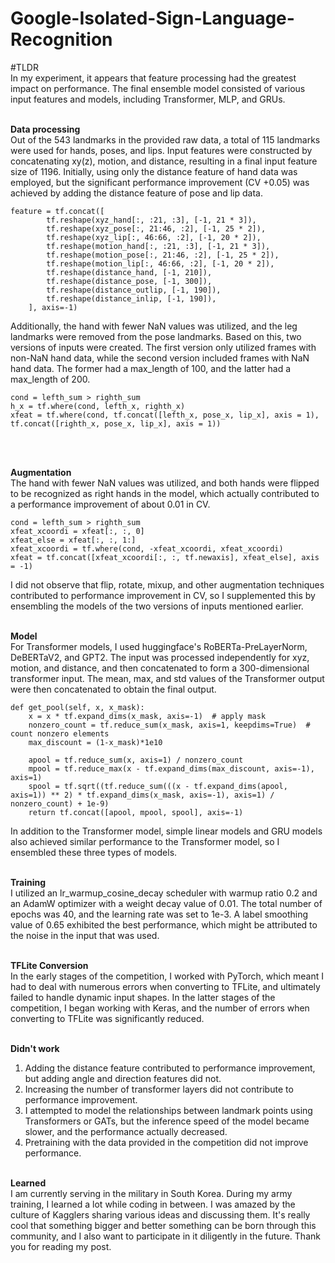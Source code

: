 # Google-Isolated-Sign-Language-Recognition

#TLDR<br>
In my experiment, it appears that feature processing had the greatest impact on performance. The final ensemble model consisted of various input features and models, including Transformer, MLP, and GRUs.
<br><br>

**Data processing**<br>
Out of the 543 landmarks in the provided raw data, a total of 115 landmarks were used for hands, poses, and lips. Input features were constructed by concatenating xy(z), motion, and distance, resulting in a final input feature size of 1196. Initially, using only the distance feature of hand data was employed, but the significant performance improvement (CV +0.05) was achieved by adding the distance feature of pose and lip data. 

    feature = tf.concat([
            tf.reshape(xyz_hand[:, :21, :3], [-1, 21 * 3]), 
            tf.reshape(xyz_pose[:, 21:46, :2], [-1, 25 * 2]), 
            tf.reshape(xyz_lip[:, 46:66, :2], [-1, 20 * 2]), 
            tf.reshape(motion_hand[:, :21, :3], [-1, 21 * 3]), 
            tf.reshape(motion_pose[:, 21:46, :2], [-1, 25 * 2]), 
            tf.reshape(motion_lip[:, 46:66, :2], [-1, 20 * 2]), 
            tf.reshape(distance_hand, [-1, 210]),
            tf.reshape(distance_pose, [-1, 300]),
            tf.reshape(distance_outlip, [-1, 190]),
            tf.reshape(distance_inlip, [-1, 190]),
        ], axis=-1)

Additionally, the hand with fewer NaN values was utilized, and the leg landmarks were removed from the pose landmarks. Based on this, two versions of inputs were created. The first version only utilized frames with non-NaN hand data, while the second version included frames with NaN hand data. The former had a max_length of 100, and the latter had a max_length of 200.

    cond = lefth_sum > righth_sum
    h_x = tf.where(cond, lefth_x, righth_x)
    xfeat = tf.where(cond, tf.concat([lefth_x, pose_x, lip_x], axis = 1), tf.concat([righth_x, pose_x, lip_x], axis = 1))

<br><br>

**Augmentation**<br>
The hand with fewer NaN values was utilized, and both hands were flipped to be recognized as right hands in the model, which actually contributed to a performance improvement of about 0.01 in CV.

    cond = lefth_sum > righth_sum
    xfeat_xcoordi = xfeat[:, :, 0]
    xfeat_else = xfeat[:, :, 1:]
    xfeat_xcoordi = tf.where(cond, -xfeat_xcoordi, xfeat_xcoordi)
    xfeat = tf.concat([xfeat_xcoordi[:, :, tf.newaxis], xfeat_else], axis = -1)

I did not observe that flip, rotate, mixup, and other augmentation techniques contributed to performance improvement in CV, so I supplemented this by ensembling the models of the two versions of inputs mentioned earlier.
<br><br>

**Model**<br>
For Transformer models, I used huggingface's RoBERTa-PreLayerNorm, DeBERTaV2, and GPT2. The input was processed independently for xyz, motion, and distance, and then concatenated to form a 300-dimensional transformer input. The mean, max, and std values of the Transformer output were then concatenated to obtain the final output.

    def get_pool(self, x, x_mask):
        x = x * tf.expand_dims(x_mask, axis=-1)  # apply mask
        nonzero_count = tf.reduce_sum(x_mask, axis=1, keepdims=True)  # count nonzero elements
        max_discount = (1-x_mask)*1e10

        apool = tf.reduce_sum(x, axis=1) / nonzero_count
        mpool = tf.reduce_max(x - tf.expand_dims(max_discount, axis=-1), axis=1)
        spool = tf.sqrt((tf.reduce_sum(((x - tf.expand_dims(apool, axis=1)) ** 2) * tf.expand_dims(x_mask, axis=-1), axis=1) / nonzero_count) + 1e-9)
        return tf.concat([apool, mpool, spool], axis=-1) 

In addition to the Transformer model, simple linear models and GRU models also achieved similar performance to the Transformer model, so I ensembled these three types of models.
<br><br>

**Training**<br>
I utilized an lr_warmup_cosine_decay scheduler with warmup ratio 0.2 and an AdamW optimizer with a weight decay value of 0.01. The total number of epochs was 40, and the learning rate was set to 1e-3. A label smoothing value of 0.65 exhibited the best performance, which might be attributed to the noise in the input that was used.
<br><br>

**TFLite Conversion**<br>
In the early stages of the competition, I worked with PyTorch, which meant I had to deal with numerous errors when converting to TFLite, and ultimately failed to handle dynamic input shapes. In the latter stages of the competition, I began working with Keras, and the number of errors when converting to TFLite was significantly reduced.
<br><br>

**Didn't work**<br>
1. Adding the distance feature contributed to performance improvement, but adding angle and direction features did not.
2. Increasing the number of transformer layers did not contribute to performance improvement.
3. I attempted to model the relationships between landmark points using Transformers or GATs, but the inference speed of the model became slower, and the performance actually decreased.
4. Pretraining with the data provided in the competition did not improve performance.
<br><br>

**Learned**<br>
I am currently serving in the military in South Korea. During my army training, I learned a lot while coding in between. I was amazed by the culture of Kagglers sharing various ideas and discussing them. It's really cool that something bigger and better something can be born through this community, and I also want to participate in it diligently in the future. Thank you for reading my post.
